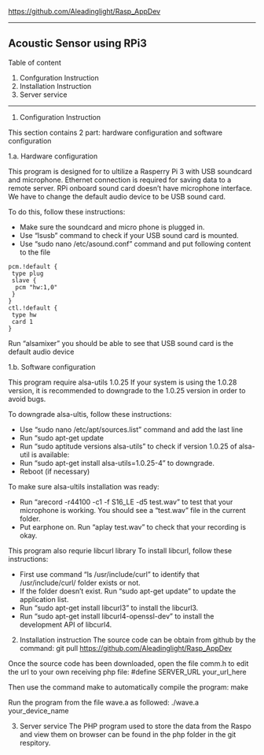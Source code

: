 
https://github.com/Aleadinglight/Rasp_AppDev

--------------------------------
   Acoustic Sensor using RPi3
--------------------------------

 Table of content
  1. Confguration Instruction
  2. Installation Instruction
  3. Server service

--------------------------------
 1. Configuration Instruction

 This section contains 2 part: hardware configuration and software configuration

  1.a. Hardware configuration

  This program is designed for to ultilize a Rasperry Pi 3 with USB soundcard and microphone.
  Ethernet connection is required for saving data to a remote server.
  RPi onboard sound card doesn’t have microphone interface. We have to change the default audio device to be USB sound card.

  To do this, follow these instructions:
   - Make sure the soundcard and micro phone is plugged in.
   - Use “lsusb” command to check if your USB sound card is mounted.
   - Use “sudo nano /etc/asound.conf” command and put following content to the file

    pcm.!default {
     type plug
     slave {
      pcm "hw:1,0"
     }
    }
    ctl.!default {
     type hw
     card 1
    }

  Run “alsamixer” you should be able to see that USB sound card is the default audio device

  1.b. Software configuration

  This program require alsa-utils 1.0.25
  If your system is using the 1.0.28 version, it is recommended to downgrade to the 1.0.25 version in order to avoid bugs.

  To downgrade alsa-ultis, follow these instructions:
   - Use “sudo nano /etc/apt/sources.list” command and add the last line
   - Run “sudo apt-get update
   - Run “sudo aptitude versions alsa-utils” to check if version 1.0.25 of alsa-util is available:
   - Run “sudo apt-get install alsa-utils=1.0.25-4” to downgrade.
   - Reboot (if necessary)

  To make sure alsa-ultils installation was ready:
   - Run “arecord -r44100 -c1 -f S16_LE -d5 test.wav” to test that your microphone is working. You should see a “test.wav” file in the current folder.
   - Put earphone on. Run “aplay test.wav” to check that your recording is okay.

  This program also requrie libcurl library
  To install libcurl, follow these instructions:
   - First use command “ls /usr/include/curl” to identify that /usr/include/curl/ folder exists or not.
   - If the folder doesn’t exist. Run “sudo apt-get update” to update the application list.
   - Run “sudo apt-get install libcurl3” to install the libcurl3.
   - Run “sudo apt-get install libcurl4-openssl-dev” to install the development API of libcurl4.

 2. Installation instruction
  The source code can be obtain from github by the command:
   git pull https://github.com/Aleadinglight/Rasp_AppDev

  Once the source code has been downloaded, open the file comm.h to edit the url to your own receiving php file:
   #define SERVER_URL your_url_here

  Then use the command make to automatically compile the program:
   make

  Run the program from the file wave.a as followed:
   ./wave.a your_device_name

 3. Server service
  The PHP program used to store the data from the Raspo and view them on browser can be found in the php folder in the git respitory.

